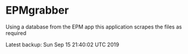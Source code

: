 # EPMgrabber
Using a database from the EPM app this application scrapes the files as required


Latest backup: Sun Sep 15 21:40:02 UTC 2019
